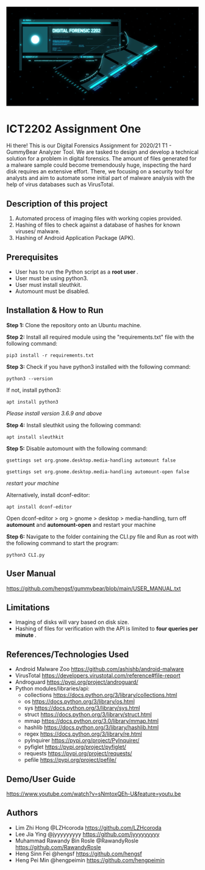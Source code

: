 ![cover_img](https://github.com/hengsf/gummybear/blob/main/img/cover_img.PNG)

ICT2202 Assignment One
=======
Hi there! This is our Digital Forensics Assignment for 2020/21 T1 - GummyBear Analyzer Tool. We are tasked to design and develop a technical solution for a problem in digital forensics. The amount of files generated for a malware sample could become tremendously huge, inspecting the hard disk requires an extensive effort. There, we focusing on a security tool for analysts and aim to automate some initial part of malware analysis with the help of virus databases such as VirusTotal.

## Description of this project
1. Automated process of imaging files with working copies provided.
2. Hashing of files to check against a database of hashes for known viruses/ malware. 
3. Hashing of Android Application Package (APK).

## Prerequisites
- User has to run the Python script as a <b> root user </b>.
- User must be using python3.
- User must install sleuthkit.
- Automount must be disabled.

## Installation & How to Run
**Step 1:** Clone the repository onto an Ubuntu machine. 

**Step 2:** Install all required module using the "requirements.txt" file with the following command:
```
pip3 install -r requirements.txt
```
**Step 3:** Check if you have python3 installed with the following command:
```
python3 --version
```
If not, install python3:
```
apt install python3
```
<i> Please install version 3.6.9 and above </i>

**Step 4:** Install sleuthkit using the following command:
```
apt install sleuthkit
```
**Step 5:** Disable automount with the following command:
```
gsettings set org.gnome.desktop.media-handling automount false
```
```
gsettings set org.gnome.desktop.media-handling automount-open false 
```
<i> restart your machine </i>

Alternatively, install dconf-editor:
```
apt install dconf-editor
```
Open dconf-editor > org > gnome > desktop > media-handling, turn off <b>automount</b> and <b>automount-open</b> and restart your machine

**Step 6:** Navigate to the folder containing the CLI.py file and Run as root with the following command to start the program:
```
python3 CLI.py
```
## User Manual

https://github.com/hengsf/gummybear/blob/main/USER_MANUAL.txt

## Limitations
- Imaging of disks will vary based on disk size.
- Hashing of files for verification with the API is limited to <b> four queries per minute </b>.

## References/Technologies Used
- Android Malware Zoo https://github.com/ashishb/android-malware
- VirusTotal https://developers.virustotal.com/reference#file-report
- Androguard https://pypi.org/project/androguard/
- Python modules/libraries/api: 
    * collections https://docs.python.org/3/library/collections.html
    * os https://docs.python.org/3/library/os.html
    * sys https://docs.python.org/3/library/sys.html
    * struct https://docs.python.org/3/library/struct.html
    * mmap https://docs.python.org/3.0/library/mmap.html
    * hashlib https://docs.python.org/3/library/hashlib.html
    * regex https://docs.python.org/3/library/re.html
    * pyInquirer https://pypi.org/project/PyInquirer/
    * pyfiglet https://pypi.org/project/pyfiglet/
    * requests https://pypi.org/project/requests/
    * pefile https://pypi.org/project/pefile/

## Demo/User Guide
https://www.youtube.com/watch?v=sNmtoxQEh-U&feature=youtu.be

## Authors
- Lim Zhi Hong @LZHcoroda https://github.com/LZHcoroda
- Lee Jia Ying @jyyyyyyyyy https://github.com/jyyyyyyyyy
- Muhammad Rawandy Bin Rosle @RawandyRosle https://github.com/RawandyRosle
- Heng Sinn Fei @hengsf https://github.com/hengsf
- Heng Pei Min @hengpeimin https://github.com/hengpeimin
